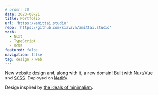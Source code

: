 ```yaml
---
# order: 10
date: 2023-08-21
title: Portfolio
url: 'https://amittai.studio'
repo: 'https://github.com/siavava/amittai.studio'
tech:
  - Nuxt
  - TypeScript
  - SCSS
featured: false
navigation: false
tag: design / web
---
```


New website design and, along with it, a new domain!
Built with [Nuxt][nuxt]/[Vue][vue] and [SCSS][scss].
Deployed on [Netlify][netlify].

Design inspired by [the ideals of minimalism][minimalism].

[minimalism]: https://minimalism.com

[nuxt]: https://nuxt.com
[vue]: https://vuejs.org
[scss]: https://sass-lang.com
[netlify]: https://netlify.com
